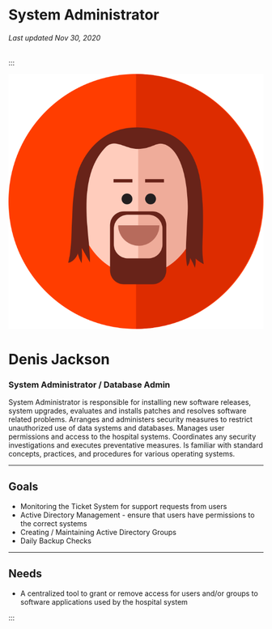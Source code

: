 # System Administrator

###### Last updated Nov 30, 2020

:::

<div class="persona-header">

![Avatar Image](./assets/avatars/avatar37.svg)

<div>

# Denis Jackson

### System Administrator / Database Admin

System Administrator is responsible for installing new software releases, system upgrades, evaluates and installs patches and resolves software related problems.  Arranges and administers security measures to restrict unauthorized use of data systems and databases. Manages user permissions and access to the hospital systems.  Coordinates any security investigations and executes preventative measures. Is familiar with standard concepts, practices, and procedures for various operating systems.

</div>

</div>

---

## Goals

-   Monitoring the Ticket System for support requests from users
-   Active Directory Management - ensure that users have permissions to the correct systems
-   Creating / Maintaining Active Directory Groups
-   Daily Backup Checks

---

## Needs

-   A centralized tool to grant or remove access for users and/or groups to software applications used by the hospital system

:::

